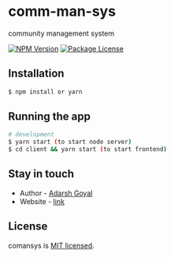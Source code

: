 # comm-man-sys
community management system    
<p>
<a href="https://www.npmjs.com/~nestjscore"><img src="https://img.shields.io/npm/v/@nestjs/core.svg" alt="NPM Version" /></a>
<a href="https://www.npmjs.com/~nestjscore"><img src="https://img.shields.io/npm/l/@nestjs/core.svg" alt="Package License" /></a>
</p>

## Installation

```bash
$ npm install or yarn
```

## Running the app

```bash
# development
$ yarn start (to start node server)
$ cd client && yarn start (to start frontend)

```

## Stay in touch

- Author - [Adarsh Goyal](http://adarshgoyal.me/)
- Website - [link](https://confident-sinoussi-91206d.netlify.app/)

## License

comansys is [MIT licensed](LICENSE).
